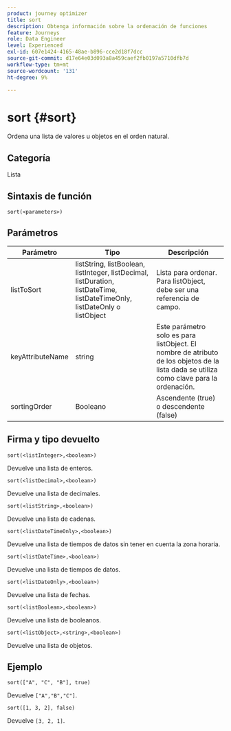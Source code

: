 ```yaml
---
product: journey optimizer
title: sort
description: Obtenga información sobre la ordenación de funciones
feature: Journeys
role: Data Engineer
level: Experienced
exl-id: 607e1424-4165-48ae-b896-cce2d18f7dcc
source-git-commit: d17e64e03d093a8a459caef2fb0197a5710dfb7d
workflow-type: tm+mt
source-wordcount: '131'
ht-degree: 9%

---
```


# sort {#sort}

Ordena una lista de valores u objetos en el orden natural.

## Categoría

Lista

## Sintaxis de función

`sort(<parameters>)`

## Parámetros

| Parámetro | Tipo | Descripción |
|-----------|------------------|------------------|
| listToSort | listString, listBoolean, listInteger, listDecimal, listDuration, listDateTime, listDateTimeOnly, listDateOnly o listObject | Lista para ordenar. Para listObject, debe ser una referencia de campo. |
| keyAttributeName | string | Este parámetro solo es para listObject. El nombre de atributo de los objetos de la lista dada se utiliza como clave para la ordenación. |
| sortingOrder | Booleano | Ascendente (true) o descendente (false) |

## Firma y tipo devuelto

`sort(<listInteger>,<boolean>)`

Devuelve una lista de enteros.

`sort(<listDecimal>,<boolean>)`

Devuelve una lista de decimales.

`sort(<listString>,<boolean>)`

Devuelve una lista de cadenas.

`sort(<listDateTimeOnly>,<boolean>)`

Devuelve una lista de tiempos de datos sin tener en cuenta la zona horaria.

`sort(<listDateTime>,<boolean>)`

Devuelve una lista de tiempos de datos.

`sort(<listDateOnly>,<boolean>)`

Devuelve una lista de fechas.

`sort(<listBoolean>,<boolean>)`

Devuelve una lista de booleanos.

`sort(<listObject>,<string>,<boolean>)`

Devuelve una lista de objetos.

## Ejemplo

`sort(["A", "C", "B"], true)`

Devuelve `["A","B","C"]`.

`sort([1, 3, 2], false)`

Devuelve `[3, 2, 1]`.

